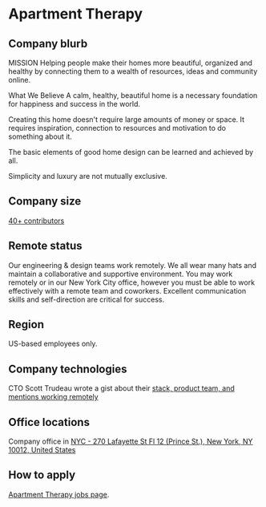 # Apartment Therapy

## Company blurb

MISSION
Helping people make their homes more beautiful, organized and healthy by connecting them to a wealth of resources, ideas and community online.

What We Believe
A calm, healthy, beautiful home is a necessary foundation for happiness and success in the world.

Creating this home doesn't require large amounts of money or space. It requires inspiration, connection to resources and motivation to do something about it.

The basic elements of good home design can be learned and achieved by all.

Simplicity and luxury are not mutually exclusive.

## Company size

[40+ contributors](http://www.apartmenttherapy.com/team)

## Remote status

Our engineering & design teams work remotely. We all wear many hats and maintain a collaborative and supportive environment. You may work remotely or in our New York City office, however you must be able to work effectively with a remote team and coworkers. Excellent communication skills and self-direction are critical for success.

## Region

US-based employees only.

## Company technologies

CTO Scott Trudeau wrote a gist about their [stack, product team, and mentions working remotely](https://gist.github.com/sstrudeau/f563dc72739e9e047de5)

## Office locations

Company office in [NYC - 270 Lafayette St Fl 12 (Prince St.), New York, NY 10012, United States](https://www.google.com/maps/place/Apartment+Therapy/@40.7240504,-73.9965837,20z/data=!4m7!1m4!3m3!1s0x89c27c75f5d73d85:0x4fd9ab773fad77d1!2sProject+Real+Apartment+Treatment,+55+N+Ocean+Ave+%23+2,+Freeport,+NY+11520!3b1!3m1!1s0x0000000000000000:0x9f96cb380f7dbcf7)

## How to apply

[Apartment Therapy jobs page](http://www.apartmenttherapy.com/jobs).
